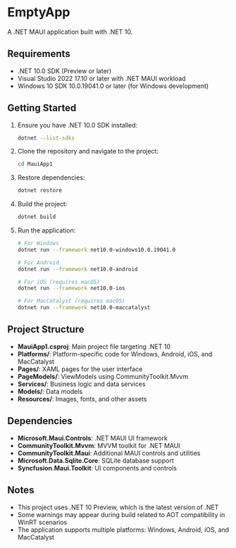 # EmptyApp

A .NET MAUI application built with .NET 10.

## Requirements

- .NET 10.0 SDK (Preview or later)
- Visual Studio 2022 17.10 or later with .NET MAUI workload
- Windows 10 SDK 10.0.19041.0 or later (for Windows development)

## Getting Started

1. Ensure you have .NET 10.0 SDK installed:
   ```bash
   dotnet --list-sdks
   ```

2. Clone the repository and navigate to the project:
   ```bash
   cd MauiApp1
   ```

3. Restore dependencies:
   ```bash
   dotnet restore
   ```

4. Build the project:
   ```bash
   dotnet build
   ```

5. Run the application:
   ```bash
   # For Windows
   dotnet run --framework net10.0-windows10.0.19041.0
   
   # For Android
   dotnet run --framework net10.0-android
   
   # For iOS (requires macOS)
   dotnet run --framework net10.0-ios
   
   # For MacCatalyst (requires macOS)
   dotnet run --framework net10.0-maccatalyst
   ```

## Project Structure

- **MauiApp1.csproj**: Main project file targeting .NET 10
- **Platforms/**: Platform-specific code for Windows, Android, iOS, and MacCatalyst
- **Pages/**: XAML pages for the user interface
- **PageModels/**: ViewModels using CommunityToolkit.Mvvm
- **Services/**: Business logic and data services
- **Models/**: Data models
- **Resources/**: Images, fonts, and other assets

## Dependencies

- **Microsoft.Maui.Controls**: .NET MAUI UI framework
- **CommunityToolkit.Mvvm**: MVVM toolkit for .NET MAUI
- **CommunityToolkit.Maui**: Additional MAUI controls and utilities
- **Microsoft.Data.Sqlite.Core**: SQLite database support
- **Syncfusion.Maui.Toolkit**: UI components and controls

## Notes

- This project uses .NET 10 Preview, which is the latest version of .NET
- Some warnings may appear during build related to AOT compatibility in WinRT scenarios
- The application supports multiple platforms: Windows, Android, iOS, and MacCatalyst
